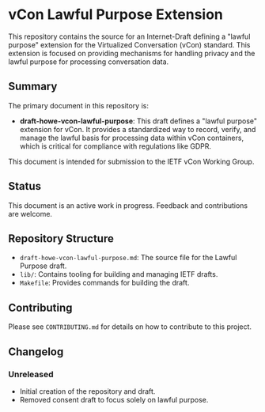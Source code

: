# vCon Lawful Purpose Extension

This repository contains the source for an Internet-Draft defining a "lawful purpose" extension for the Virtualized Conversation (vCon) standard. This extension is focused on providing mechanisms for handling privacy and the lawful purpose for processing conversation data.

## Summary

The primary document in this repository is:

*   **draft-howe-vcon-lawful-purpose**: This draft defines a "lawful purpose" extension for vCon. It provides a standardized way to record, verify, and manage the lawful basis for processing data within vCon containers, which is critical for compliance with regulations like GDPR.

This document is intended for submission to the IETF vCon Working Group.

## Status

This document is an active work in progress. Feedback and contributions are welcome.

## Repository Structure

*   `draft-howe-vcon-lawful-purpose.md`: The source file for the Lawful Purpose draft.
*   `lib/`: Contains tooling for building and managing IETF drafts.
*   `Makefile`: Provides commands for building the draft.

## Contributing

Please see `CONTRIBUTING.md` for details on how to contribute to this project.

## Changelog

### Unreleased

-   Initial creation of the repository and draft.
-   Removed consent draft to focus solely on lawful purpose.
